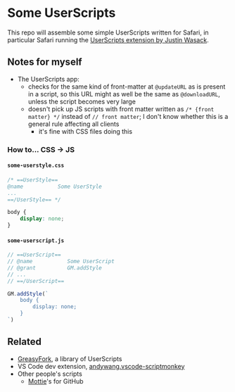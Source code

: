 # Some UserScripts

This repo will assemble some simple UserScripts written for Safari, in particular Safari running the [UserScripts extension by Justin Wasack](https://github.com/quoid/userscripts).

## Notes for myself

- The UserScripts app:
    - checks for the same kind of front-matter at `@updateURL` as is present in a script, so this URL might as well be the same as `@downloadURL`, unless the script becomes very large
    - doesn't pick up JS scripts with front matter written as `/* {front matter} */` instead of `// front matter`; I don't know whether this is a general rule affecting all clients
        - it's fine with CSS files doing this

### How to... CSS → JS

#### `some-userstyle.css`

```css
/* ==UserStyle==
@name           Some UserStyle
...
==/UserStyle== */

body {
    display: none;
}
```

#### `some-userscript.js`

```js
// ==UserScript==
// @name           Some UserScript
// @grant          GM.addStyle
// ...
// ==/UserScript==

GM.addStyle(`
    body {
        display: none;
    }
`)
```

## Related

- [GreasyFork](https://greasyfork.org/en/scripts), a library of UserScripts
- VS Code dev extension, [andywang.vscode-scriptmonkey](https://marketplace.visualstudio.com/items?itemName=andywang.vscode-scriptmonkey)
- Other people's scripts
    - [Mottie](https://github.com/Mottie/GitHub-userscripts)'s for GitHub
